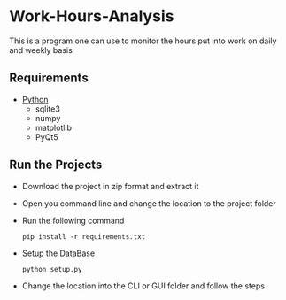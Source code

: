 # Work-Hours-Analysis
This is a program one can use to monitor the hours put into work on daily and weekly basis

## Requirements

- [Python](https://www.python.org/)
    - sqlite3
    - numpy
    - matplotlib
    - PyQt5
    
## Run the Projects

- Download the project in zip format and extract it  

- Open you command line and change the location to the project folder  

- Run the following command
    ```
    pip install -r requirements.txt 
    ```
    
- Setup the DataBase
	```
	python setup.py
	```    
    
- Change the location into the CLI or GUI folder and follow the steps
